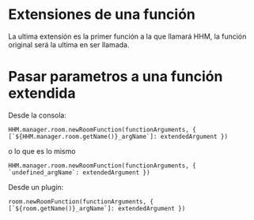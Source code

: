 # Extensiones de una función

La ultima extensión es la primer función a la que llamará HHM, la función original será la ultima en ser llamada.

# Pasar parametros a una función extendida

Desde la consola: 
```
HHM.manager.room.newRoomFunction(functionArguments, { [`${HHM.manager.room.getName()}_argName`]: extendedArgument })
```
o lo que es lo mismo 
```
HHM.manager.room.newRoomFunction(functionArguments, { `undefined_argName`: extendedArgument })
```

Desde un plugin: 
```
room.newRoomFunction(functionArguments, { [`${room.getName()}_argName`]: extendedArgument })
```
